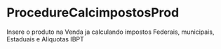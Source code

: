 # ProcedureCalcimpostosProd
Insere o produto na Venda ja calculando impostos Federais, municipais, Estaduais e Aliquotas IBPT
